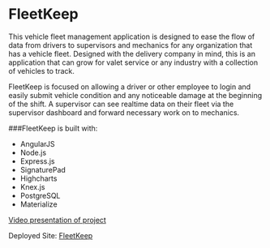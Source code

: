 # FleetKeep

This vehicle fleet management application is designed to ease the flow of data from drivers to supervisors and mechanics for any organization that has a vehicle fleet. Designed with the delivery company in mind, this is an application that can grow for valet service or any industry with a collection of vehicles to track.

FleetKeep is focused on allowing a driver or other employee to login and easily submit vehicle condition and any noticeable damage at the beginning of the shift. A supervisor can see realtime data on their fleet via the supervisor dashboard and forward necessary work on to mechanics.

###FleetKeep is built with:
- AngularJS
- Node.js
- Express.js
- SignaturePad
- Highcharts
- Knex.js
- PostgreSQL
- Materialize

[Video presentation of project](https://www.youtube.com/watch?v=rHVPW_xlAvI&list=PLM_i0obccy3un-9j53tz1wiC28a4Asi99&index=15)

Deployed Site: [FleetKeep](https://fleetkeep.herokuapp.com)
